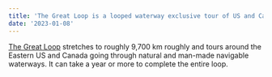 ```yaml
---
title: 'The Great Loop is a looped waterway exclusive tour of US and Canada'
date: '2023-01-08'
---
```


[The Great Loop](https://en.wikipedia.org/wiki/Great_Loop) stretches to roughly
9,700 km roughly and tours around the Eastern US and Canada going through
natural and man-made navigable waterways. It can take a year or more to
complete the entire loop. 

